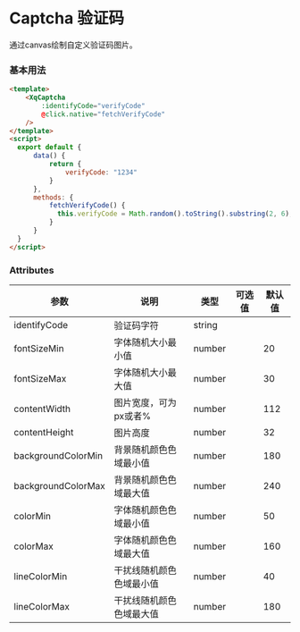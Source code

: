 # Captcha 验证码

通过canvas绘制自定义验证码图片。

### 基本用法

```html
<template>
    <XqCaptcha
        :identifyCode="verifyCode"
        @click.native="fetchVerifyCode"
    />
</template>
<script>
  export default {
      data() {
          return {
              verifyCode: "1234"
          }
      },
      methods: {
          fetchVerifyCode() {
            this.verifyCode = Math.random().toString().substring(2, 6);
          }
      }
  }
</script>

```

### Attributes

| 参数              | 说明                             | 类型            | 可选值 | 默认值 |
| ----------------- | -------------------------------- | --------------- | ------ | ------ |
| identifyCode              | 验证码字符   | string          |        |        |
| fontSizeMin              | 字体随机大小最小值             | number  | | 20 |
| fontSizeMax              | 字体随机大小最大值             | number  | | 30 |
| contentWidth             | 图片宽度，可为px或者%  | number |        |  112   |
| contentHeight               | 图片高度 | number |        |   32   |
| backgroundColorMin            | 背景随机颜色色域最小值 | number |        |   180   |
| backgroundColorMax            | 背景随机颜色色域最大值 | number |        |   240   |
| colorMin            | 字体随机颜色色域最小值 | number |        |   50   |
| colorMax            | 字体随机颜色色域最大值 | number |        |   160   |
| lineColorMin            | 干扰线随机颜色色域最小值 | number |        |   40   |
| lineColorMax            | 干扰线随机颜色色域最大值 | number |        |   180   |

